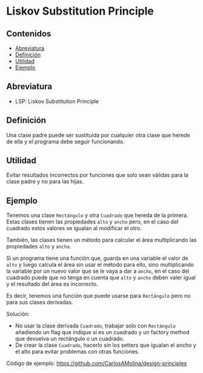 # Liskov Substitution Principle 

## Contenidos

- [Abreviatura](#abreviatura)
- [Definición](#definición)
- [Utilidad](#utilidad)
- [Ejemplo](#ejemplo)

## Abreviatura

- LSP: Liskov Substitution Principle 

## Definición

Una clase padre puede ser sustituida por cualquier otra clase que herede de ella y el programa debe seguir funcionando.

## Utilidad

Evitar resultados incorrectos por funciones que solo sean válidas para la clase padre y no para las hijas.

## Ejemplo

Tenemos una clase `Rectángulo` y otra `Cuadrado` que hereda de la primera. Estas clases tienen las propiedades `alto` y `ancho` pero, en el caso del cuadrado estos valores se igualan al modificar el otro.

También, las clases tienen un método para calcular el área multiplicando las propiedades `alto` y `ancho`.

Si un programa tiene una función que, guarda en una variable el valor de `alto` y luego calcula el área sin usar el método para ello, sino multiplicando la variable por un nuevo valor que se le vaya a dar a `ancho`, en el caso del cuadrado puede que no tenga en cuenta que `alto` y `ancho` deben valer igual y el resultado del área es incorrecto.

Es decir, tenemos una función que puede usarse para `Rectángulo` pero no para sus clases derivadas.

Solución:

- No usar la clase derivada `Cuadrado`, trabajar solo con `Rectángulo` añadiendo un flag que indique si es un cuadrado y un factory method que devuelva un rectángulo o un cuadrado. 
- De crear la clase `Cuadrado`, hacerlo sin los setters que igualan el ancho y el alto para evitar problemas con otras funciones.

Código de ejemplo: <https://github.com/CarlosAMolina/design-principles>
